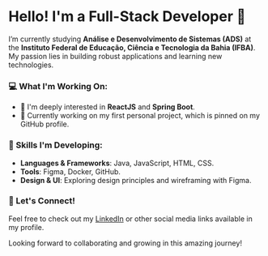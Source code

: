 # Hello! I'm a Full-Stack Developer 👋

I’m currently studying **Análise e Desenvolvimento de Sistemas (ADS)** at the **Instituto Federal de Educação, Ciência e Tecnologia da Bahia (IFBA)**. My passion lies in building robust applications and learning new technologies.

### 💻 What I'm Working On:
- 🌱 I'm deeply interested in **ReactJS** and **Spring Boot**.
- 🔨 Currently working on my first personal project, which is pinned on my GitHub profile.

### 🔧 Skills I'm Developing:
- **Languages & Frameworks**: Java, JavaScript, HTML, CSS.
- **Tools**: Figma, Docker, GitHub.
- **Design & UI**: Exploring design principles and wireframing with Figma.

### 💬 Let's Connect!
Feel free to check out my [LinkedIn](https://www.linkedin.com/in/luis-guilherme-passos-ramos/) or other social media links available in my profile.

Looking forward to collaborating and growing in this amazing journey!
